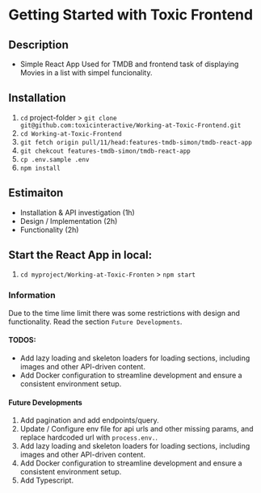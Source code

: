 # Getting Started with Toxic Frontend
## Description
- Simple React App Used for TMDB and frontend task of displaying Movies in a list with simpel funcionality. 

## Installation
1. `cd` project-folder > `git clone git@github.com:toxicinteractive/Working-at-Toxic-Frontend.git`
2. `cd Working-at-Toxic-Frontend`
3. `git fetch origin pull/11/head:features-tmdb-simon/tmdb-react-app`
4. `git chekcout features-tmdb-simon/tmdb-react-app`
5. `cp .env.sample .env`
6. `npm install`

## Estimaiton
- Installation & API investigation (1h)
- Design / Implementation (2h)
- Functionality (2h)

## Start the React App in local:
1.  `cd myproject/Working-at-Toxic-Fronten` > `npm start`

### Information
Due to the time lime limit there was some restrictions with design and functionality. Read the section `Future Developments`.

#### TODOS: 
- Add lazy loading and skeleton loaders for loading sections, including images and other API-driven content.
- Add Docker configuration to streamline development and ensure a consistent environment setup.

#### Future Developments
1. Add pagination and add endpoints/query.
2. Update / Configure env file for api urls and other missing params, and replace hardcoded url with `process.env.`.
3. Add lazy loading and skeleton loaders for loading sections, including images and other API-driven content.
4. Add Docker configuration to streamline development and ensure a consistent environment setup.
4. Add Typescript.


